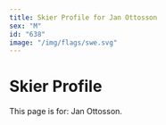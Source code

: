 ```yaml
---
title: Skier Profile for Jan Ottosson
sex: "M"
id: "638"
image: "/img/flags/swe.svg" 
---
```


# Skier Profile

This page is for: Jan Ottosson.
    